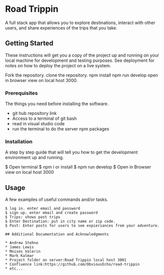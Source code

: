 # Road Trippin

A full stack app that allows you to explore destinations, interact with other users, and share experiences of the trips that you take. 

## Getting Started

These instructions will get you a copy of the project up and running on your local machine for development and testing purposes. See deployment for notes on how to deploy the project on a live system.

Fork the repository.
clone the repository.
npm install
npm run develop
open in browser view on local host 3000.
### Prerequisites

The things you need before installing the software.

* git hub repository link
* Access to a terminal of git bash
* read in visual studio code
* run the terminal to do the server npm packages

### Installation

A step by step guide that will tell you how to get the development environment up and running.

$ Open terminal 
$ npm i or install
$ npm run develop
$ Open in Browser view on local host 3000

## Usage

A few examples of useful commands and/or tasks.

```
$ log in. enter email and password
$ sign up. enter email and create password
$ Trips: shows past trips
$ Enter Destination: put in city name or zip code. 
$ Post: Enter posts for users to see expieriances from your adventure.

## Additional Documentation and Acknowledgments

* Andrew Stehno
* James Lewis
* Moises Valerin
* Mark Kalmar
* Project folder on server:Road Trippin local host 3001
* Confluence link:https://github.com/ObviousEcho/road-trippin
* etc...

